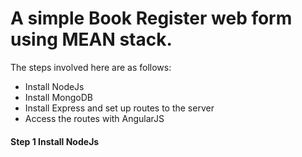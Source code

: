# A simple Book Register web form using MEAN stack.

The steps involved here are as follows:
- Install NodeJs
- Install MongoDB
- Install Express and set up routes to the server
- Access the routes with AngularJS


#### Step 1 Install NodeJs

